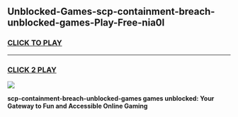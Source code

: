 
## Unblocked-Games-scp-containment-breach-unblocked-games-Play-Free-nia0l
<h3>
<a href="https://premium76.site?title=scp-containment-breach-unblocked-games&ref=18A">CLICK TO PLAY</a></h3>
<hr>

<h3>
<a href="https://premium76.site?title=scp-containment-breach-unblocked-games&ref=18A">CLICK 2 PLAY</a>
  
</h3>

<a href="https://premium76.site?title=scp-containment-breach-unblocked-games&ref=18A"><img src="https://clearcache.store/games.png"></a>


**scp-containment-breach-unblocked-games games unblocked: Your Gateway to Fun and Accessible Online Gaming**
